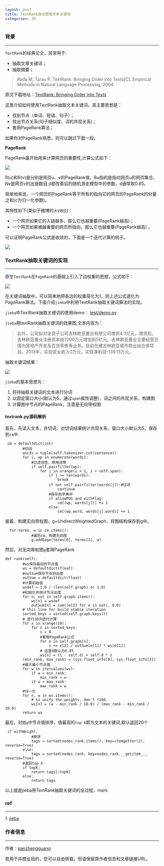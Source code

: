 ```yaml
---
layout: post
title: TextRank自动提取文本关键词
categories: IR
---
```


### 背景

--------

`TextRank`的经典论文，其常用于:

* 抽取文章关键词；
* 抽取摘要；

> Rada M, Tarau P. TextRank: Bringing Order into Texts[C]. Empirical Methods in Natural Language Processing, 2004.

原文下载地址：[TextRank: Bringing Order into Texts](http://web.eecs.umich.edu/~mihalcea/papers/mihalcea.emnlp04.pdf)

这里介绍如何使用TextRank抽取文本关键词，其主要思想是：

* 找到节点（单词、短语、句子）；
* 找出节点关系(句子相似度、词的共现关系)；
* 套用PageRank算法；

如果你对PageRank熟悉，则可以跳过下面一段。

**PageRank**

PageRank最开始用来计算网页的重要性,计算公式如下：

[![](http://7xsvsk.com1.z0.glb.clouddn.com/pagerank_1.png)](http://7xsvsk.com1.z0.glb.clouddn.com/pagerank_1.png)

R(u)和R(v)是分别是网页u、v的PageRank值，Bu指的是指向网页u的网页集合、Nv是网页v的出链数目,d是改善后的随机游走模型中的参数，d通常取0.85。

简单地来说，一个网页的PageRank等于所有的指向它的网页的PageRank的分量之和(c为归一化参数)。

其特性如下(类似于微博的`大V效应`)：

* 一个网页如果它的入链越多，那么它也越重要(PageRank越高)；
* 一个网页如果被越重要的网页所指向，那么它也越重要(PageRank越高) 。

可以证明PageRank公式是收敛的，下面是一个迭代计算的例子。

[![](http://7xsvsk.com1.z0.glb.clouddn.com/pagerank_2.png)](http://7xsvsk.com1.z0.glb.clouddn.com/pagerank_2.png)

### TextRank抽取关键词的实现

-------------------------

原生`TextRank`在`PageRank`的基础上引入了边权重的思想，公式如下：

[![](http://7xsvsk.com1.z0.glb.clouddn.com/textrank_1.png)](http://7xsvsk.com1.z0.glb.clouddn.com/textrank_1.png)

在关键词抽取中，可以简单地把各边的权重简化为1，则上述公式退化为PageRank算法。下面介绍`jieba`中利用TextRank抽取关键词算法的实现。

`jieba`中TextRank抽取关键词的使用demo： [test/demo.py](https://github.com/fxsjy/jieba/blob/master/test/demo.py)

`jieba`用textRank抽取关键词的效果图,文本内容为：

>此外，公司拟对全资子公司吉林欧亚置业有限公司增资4.3亿元，增资后，吉林欧亚置业注册资本由7000万元增加到5亿元。吉林欧亚置业主要经营范围为房地产开发及百货零售等业务。目前在建吉林欧亚城市商业综合体项目。2013年，实现营业收入0万元，实现净利润-139.13万元。

抽取关键词结果：

[![](http://7xsvsk.com1.z0.glb.clouddn.com/textrank_2.png)](http://7xsvsk.com1.z0.glb.clouddn.com/textrank_2.png)

`jieba`的基本思想为：

1.  将待抽取关键词的文本进行分词
2.  以固定窗口大小(默认为5，通过`span`属性调整)，词之间的共现关系，构建图
3.  计算图中节点的PageRank，注意是无向带权图

#### textrank.py源码解析

首先，先读入文本，并切词，对切词结果统计共现关系，窗口大小默认为5，保存到`cm`中.  

```
 cm = defaultdict(int)
        #切词
        words = tuple(self.tokenizer.cut(sentence))
        for i, wp in enumerate(words):
		    #过滤词性，停用词等
            if self.pairfilter(wp):
                for j in xrange(i + 1, i + self.span):
                    if j >= len(words):
                        break
                    if not self.pairfilter(words[j]):#过滤
                        continue
					#保存到字典中
                    if allowPOS and withFlag:
                        cm[(wp, words[j])] += 1
                    else:
                        cm[(wp.word, words[j].word)] += 1
```

接着，构建无向带权图，g=UndirectWeightedGraph，将图结构保存到g中。  

```
  for terms, w in cm.items():
            #遍历cm，构建无向图
            g.addEdge(terms[0], terms[1], w)
```

然后，对无向带权图`g`套用PageRank  

```
def rank(self):
        #ws保存最后的节点值
        ws = defaultdict(float)
        #outSum保存节点的出度
        outSum = defaultdict(float)
        #计算初始值
        wsdef = 1.0 / (len(self.graph) or 1.0)
        #初始化并统计节点出度
        for n, out in self.graph.items():
            ws[n] = wsdef
            outSum[n] = sum((e[2] for e in out), 0.0)
        # this line for build stable iteration
        sorted_keys = sorted(self.graph.keys())
        # 进行10次迭代计算
        for x in xrange(10):
            for n in sorted_keys:
                s = 0
                #套用PageRank公式
                for e in self.graph[n]:
                    s += e[2] / outSum[e[1]] * ws[e[1]]
                # 这里d默认为0.85
                ws[n] = (1 - self.d) + self.d * s
        (min_rank, max_rank) = (sys.float_info[0], sys.float_info[3])
        #最大最小节点值
        for w in itervalues(ws):
            if w < min_rank:
                min_rank = w
            if w > max_rank:
                max_rank = w
        #归一化
        for n, w in ws.items():
            # to unify the weights, don't *100.
            ws[n] = (w - min_rank / 10.0) / (max_rank - min_rank / 10.0)
        return ws
```

最后，对`图g`中节点值排序，值最高的`top k`即为文本的关键词,默认返回20个  

```
 if withWeight:
            #排序
            tags = sorted(nodes_rank.items(), key=itemgetter(1), reverse=True)
        else:
            tags = sorted(nodes_rank, key=nodes_rank.__getitem__, reverse=True)
        #返回top k
        if topK:
            return tags[:topK]
        else:
            return tags
```

以上就是jieba用TextRank抽取关键词的全过程，mark

### ref
---------

1. [jieba](https://github.com/fxsjy/jieba "jieba")

### 作者信息
------------

作者：[panzhengguang](https://github.com/panzhengguang)

若用于非商业目的，您可以自由转载，但请保留原作者信息和文章链接URL。